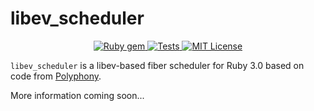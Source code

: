 # libev_scheduler

<p align="center">
  <a href="http://rubygems.org/gems/libev_scheduler">
    <img src="https://badge.fury.io/rb/libev_scheduler.svg" alt="Ruby gem">
  </a>
  <a href="https://github.com/digital-fabric/libev_scheduler/actions?query=workflow%3ATests">
    <img src="https://github.com/digital-fabric/libev_scheduler/workflows/Tests/badge.svg" alt="Tests">
  </a>
  <a href="https://github.com/digital-fabric/libev_scheduler/blob/master/LICENSE">
    <img src="https://img.shields.io/badge/license-MIT-blue.svg" alt="MIT License">
  </a>
</p>

`libev_scheduler` is a libev-based fiber scheduler for Ruby 3.0 based on code from [Polyphony](https://github.com/digital-fabric/libev_scheduler).

More information coming soon...
